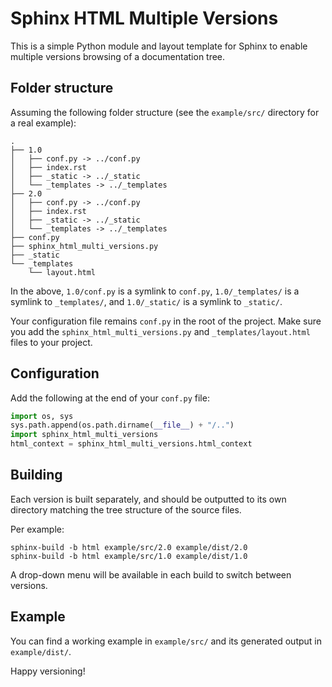 # Sphinx HTML Multiple Versions

This is a simple Python module and layout template for Sphinx to enable multiple versions
browsing of a documentation tree.

## Folder structure

Assuming the following folder structure (see the `example/src/` directory for a real example):

```
.
├── 1.0
│   ├── conf.py -> ../conf.py
│   ├── index.rst
│   ├── _static -> ../_static
│   └── _templates -> ../_templates
├── 2.0
│   ├── conf.py -> ../conf.py
│   ├── index.rst
│   ├── _static -> ../_static
│   └── _templates -> ../_templates
├── conf.py
├── sphinx_html_multi_versions.py
├── _static
└── _templates
    └── layout.html
```

In the above, `1.0/conf.py` is a symlink to `conf.py`, `1.0/_templates/` is a symlink to `_templates/`, and
`1.0/_static/` is a symlink to `_static/`.

Your configuration file remains `conf.py` in the root of the project. Make sure you add the
`sphinx_html_multi_versions.py` and `_templates/layout.html` files to your project.

## Configuration

Add the following at the end of your `conf.py` file:

```python
import os, sys
sys.path.append(os.path.dirname(__file__) + "/..")
import sphinx_html_multi_versions
html_context = sphinx_html_multi_versions.html_context
```

## Building

Each version is built separately, and should be outputted to its own directory matching the tree
structure of the source files.

Per example:

```
sphinx-build -b html example/src/2.0 example/dist/2.0
sphinx-build -b html example/src/1.0 example/dist/1.0
```

A drop-down menu will be available in each build to switch between versions.

## Example

You can find a working example in `example/src/` and its generated output in `example/dist/`.

Happy versioning!

